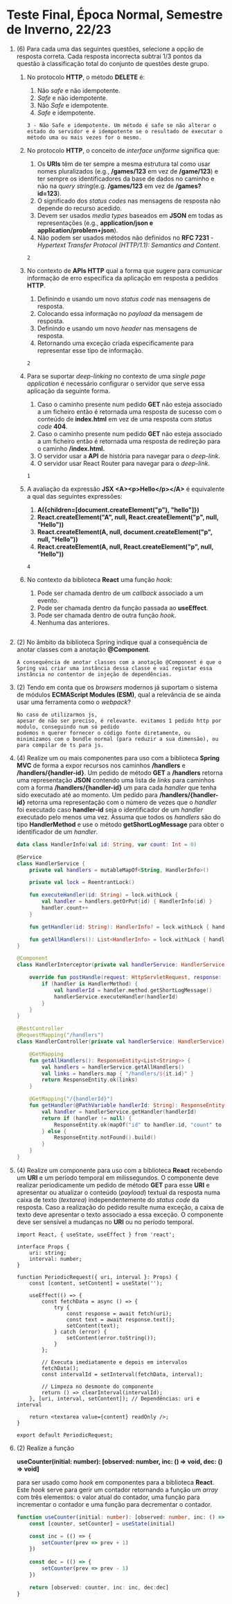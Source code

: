 # Teste Final, Época Normal, Semestre de Inverno, 22/23

1. (6) Para cada uma das seguintes questões, selecione a opção de resposta correta. Cada resposta incorrecta subtrai 1/3 pontos da questão à classificação total do conjunto de questões deste grupo.

    1. No protocolo **HTTP**, o método **DELETE** é:
        1. Não *safe* e não idempotente.
        2. *Safe* e não idempotente.
        3. Não *Safe* e idempotente.
        4. *Safe* e idempotente.

        ```
        3 - Não Safe e idempotente. Um método é safe se não alterar o estado do servidor e é idempotente se o resultado de executar o método uma ou mais vezes for o mesmo.
        ```

    2. No protocolo **HTTP**, o conceito de *interface uniforme* significa que:
        1. Os **URIs** têm de ter sempre a mesma estrutura tal como usar nomes pluralizados (e.g., **/games/123** em vez de **/game/123**) e ter sempre os identificadores da base de dados no caminho e não na q*uery string*(e.g. **/games/123** em vez de **/games?id=123**).
        2. O significado dos *status codes* nas mensagens de resposta não depende do recurso acedido.
        3. Devem ser usados *media types* baseados em **JSON** em todas as representações (e.g., **application/json e application/problem+json**).
        4. Não podem ser usados métodos não definidos no **RFC 7231** - *Hypertext Transfer Protocol (HTTP/1.1): Semantics and Content*.

        ```
        2
        ```

    3. No contexto de **APIs HTTP** qual a forma que sugere para comunicar informação de erro específica da aplicação em resposta a pedidos **HTTP**.
        1. Definindo e usando um novo *status code* nas mensagens de resposta.
        2. Colocando essa informação no *payload* da mensagem de resposta.
        3. Definindo e usando um novo *header* nas mensagens de resposta.
        4. Retornando uma exceção criada especificamente para representar esse tipo de informação.

        ```
        2
        ```

    4. Para se suportar *deep-linking* no contexto de uma *single page application* é necessário configurar o servidor que serve essa aplicação da seguinte forma.
        1. Caso o caminho presente num pedido **GET** não esteja associado a um ficheiro então é retornada uma resposta de sucesso com o conteúdo de **index.html** em vez de uma resposta com *status code* **404**.
        2. Caso o caminho presente num pedido **GET** não esteja associado a um ficheiro então é retornada uma resposta de redireção para o caminho **/index.html.**
        3. O servidor usar a **API** de história para navegar para o *deep-link*.
        4. O servidor usar React Router para navegar para o *deep-link*.

        ```
        1
        ```

    5. A avaliação da expressão **JSX \<A>\<p>Hello\</p>\</A>** é equivalente a qual das seguintes expressões:
        1. **A({children=[document.createElement("p"), "hello"]})**
        2. **React.createElement("A", null, React.createElement("p", null, "Hello"))**
        3. **React.createElement(A, null, document.createElement("p", null, "Hello"))**
        4. **React.createElement(A, null, React.createElement("p", null, "Hello"))**

        ```
        4
        ```

    6. No contexto da biblioteca **React** uma função *hook*:
        1. Pode ser chamada dentro de um *callback* associado a um evento.
        2. Pode ser chamada dentro da função passada ao **useEffect**.
        3. Pode ser chamada dentro de outra função *hook*.
        4. Nenhuma das anteriores.

        ```
        
        ```

2. (2) No âmbito da biblioteca Spring indique qual a consequência de anotar classes com a anotação **@Component**.

    ```
    A consequência de anotar classes com a anotação @Component é que o Spring vai criar uma instância dessa classe e vai registar essa instância no contentor de injeção de dependências.
    ```

3. (2) Tendo em conta que os *browsers* modernos já suportam o sistema de módulos **ECMAScript Modules (ESM)**, qual a relevância de se ainda usar uma ferramenta como o *webpack*?

    ```
    No caso de utilizarmos js, 
    apesar de não ser preciso, é relevante. evitamos 1 pedido http por modulo, conseguindo num só pedido
    podemos n querer fornecer o código fonte diretamente, ou minimizamos com o bundle normal (para reduzir a sua dimensão), ou para compilar de ts para js.
    ```

4. (4) Realize um ou mais componentes para uso com a biblioteca **Spring MVC** de forma a expor recursos nos caminhos **/handlers** e **/handlers/{handler-id}**. Um pedido de método **GET** a **/handlers** retorna uma representação **JSON** contendo uma lista de *links* para caminhos com a forma **/handlers/{handler-id}** um para cada *handler* que tenha sido executado até ao momento. Um pedido para **/handlers/{handler-id}** retorna uma representação com o número de vezes que o *handler* foi executado caso **handler-id** seja o identificador de um *handler* executado pelo menos uma vez. Assuma que todos os *handlers* são do tipo **HandlerMethod** e use o método **getShortLogMessage** para obter o identificador de um *handler*.

    ```kotlin
    data class HandlerInfo(val id: String, var count: Int = 0)

    @Service
    class HandlerService {
        private val handlers = mutableMapOf<String, HandlerInfo>() 

        private val lock = ReentrantLock()

        fun executeHandler(id: String) = lock.withLock {
            val handler = handlers.getOrPut(id) { HandlerInfo(id) }
            handler.count++
        }

        fun getHandler(id: String): HandlerInfo? = lock.withLock { handlers[id] }

        fun getAllHandlers(): List<HandlerInfo> = lock.withLock { handlers.values.toList() }
    }

    @Component
    class HandlerInterceptor(private val handlerService: HandlerService) : HandlerInterceptor {

        override fun postHandle(request: HttpServletRequest, response: HttpServletResponse, handler: Any, modelAndView: ModelAndView?) {
            if (handler is HandlerMethod) {
                val handlerId = handler.method.getShortLogMessage()
                handlerService.executeHandler(handlerId)
            }
        }
    }

    @RestController
    @RequestMapping("/handlers")
    class HandlerController(private val handlerService: HandlerService) {

        @GetMapping
        fun getAllHandlers(): ResponseEntity<List<String>> {
            val handlers = handlerService.getAllHandlers()
            val links = handlers.map { "/handlers/${it.id}" }
            return ResponseEntity.ok(links)
        }

        @GetMapping("/{handlerId}")
        fun getHandler(@PathVariable handlerId: String): ResponseEntity<Any> {
            val handler = handlerService.getHandler(handlerId)
            return if (handler != null) {
                ResponseEntity.ok(mapOf("id" to handler.id, "count" to handler.count))
            } else {
                ResponseEntity.notFound().build()
            }
        }
    }
    ```

5. (4) Realize um componente para uso com a biblioteca **React** recebendo um **URI** e um período temporal em milissegundos. O componente deve realizar periodicamente um pedido de método **GET** para esse **URI** e apresentar ou atualizar o conteúdo (*payload*) textual da resposta numa caixa de texto (*textarea*) independentemente do *status code* da resposta. Caso a realização do pedido resulte numa exceção, a caixa de texto deve apresentar o texto associado a essa exceção. O componente deve ser sensível a mudanças no **URI** ou no período temporal.

    ```tsx
    import React, { useState, useEffect } from 'react';

    interface Props {
        uri: string;
        interval: number;
    }

    function PeriodicRequest({ uri, interval }: Props) {
        const [content, setContent] = useState('');

        useEffect(() => {
            const fetchData = async () => {
                try {
                    const response = await fetch(uri);
                    const text = await response.text();
                    setContent(text);
                } catch (error) {
                    setContent(error.toString());
                }
            };

            // Executa imediatamente e depois em intervalos
            fetchData();
            const intervalId = setInterval(fetchData, interval);

            // Limpeza no desmonte do componente
            return () => clearInterval(intervalId);
        }, [uri, interval, setContent]); // Dependências: uri e interval

        return <textarea value={content} readOnly />;
    }

    export default PeriodicRequest;
    ```

6. (2) Realize a função

    **useCounter(initial: number): [observed: number, inc: () => void, dec: () => void]** 

    para ser usado como *hook* em componentes para a biblioteca **React**. Este *hook* serve para gerir um contador retornando a função um *array* com três elementos: o valor atual do contador, uma função para incrementar o contador e uma função para decrementar o contador.

    ```ts
    function useCounter(initial: number): [observed: number, inc: () => void, dec: () => void] {
        const [counter, setCounter] = useState(initial)

        const inc = (() => {
            setCounter(prev => prev + 1)
        })
          
        const dec = (() => {
            setCounter(prev => prev - 1)
        })

        return [observed: counter, inc: inc, dec:dec]
    }
    ```
